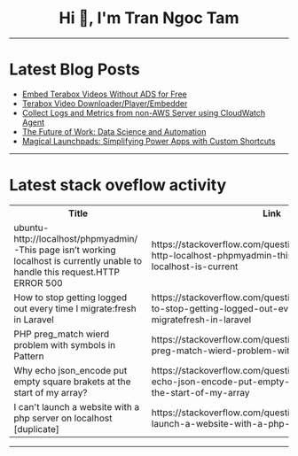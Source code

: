 <h1 align="center">Hi 👋, I'm Tran Ngoc Tam</h1>

---

# Latest Blog Posts 
<!-- BLOG-POST-LIST:START -->
- [Embed Terabox Videos Without ADS for Free](https://dev.to/banmyaccount/embed-terabox-videos-without-ads-for-free-2no3)
- [Terabox Video Downloader/Player/Embedder](https://dev.to/banmyaccount/terabox-video-downloaderplayerembedder-o93)
- [Collect Logs and Metrics from non-AWS Server using CloudWatch Agent](https://dev.to/aws-builders/collect-logs-and-metrics-from-non-aws-server-using-cloudwatch-agent-1lcf)
- [The Future of Work: Data Science and Automation](https://dev.to/fizza_c3e734ee2a307cf35e5/the-future-of-work-data-science-and-automation-4l19)
- [Magical Launchpads: Simplifying Power Apps with Custom Shortcuts](https://dev.to/balagmadhu/magical-launchpads-simplifying-power-apps-with-custom-shortcuts-11fg)
<!-- BLOG-POST-LIST:END -->

---

# Latest stack oveflow activity
<table>
  <tr><th>Title</th><th>Link</th></tr>
  <!-- STACKOVERFLOW:START --><tr><td>ubuntu-http://localhost/phpmyadmin/-This page isn’t working localhost is currently unable to handle this request.HTTP ERROR 500</td><td>https://stackoverflow.com/questions/78805443/ubuntu-http-localhost-phpmyadmin-this-page-isn-t-working-localhost-is-current</td></tr><tr><td>How to stop getting logged out every time I migrate:fresh in Laravel</td><td>https://stackoverflow.com/questions/78805403/how-to-stop-getting-logged-out-every-time-i-migratefresh-in-laravel</td></tr><tr><td>PHP preg_match wierd problem with symbols in Pattern</td><td>https://stackoverflow.com/questions/78805387/php-preg-match-wierd-problem-with-symbols-in-pattern</td></tr><tr><td>Why echo json_encode put empty square brakets at the start of my array?</td><td>https://stackoverflow.com/questions/78805164/why-echo-json-encode-put-empty-square-brakets-at-the-start-of-my-array</td></tr><tr><td>I can&#39;t launch a website with a php server on localhost [duplicate]</td><td>https://stackoverflow.com/questions/78804999/i-cant-launch-a-website-with-a-php-server-on-localhost</td></tr><!-- STACKOVERFLOW:END -->
</table>

---


